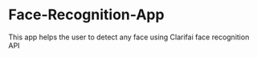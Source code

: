 # Face-Recognition-App
This app helps the user to detect any face using Clarifai face recognition API
